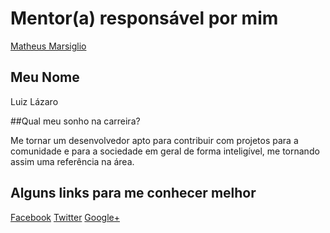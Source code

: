 # Mentor(a) responsável por mim

[Matheus Marsiglio](/mentores/perfis/matheus_marsiglio.md)

## Meu Nome

Luiz Lázaro

##Qual meu sonho na carreira?

Me tornar um desenvolvedor apto para contribuir com projetos para a comunidade e para a sociedade em geral de forma inteligível, me tornando assim uma referência na área.

## Alguns links para me conhecer melhor

[Facebook](http://www.facebook.com/LajackBR)
[Twitter](http://www.twitter.com/LajackBR)
[Google+](https://plus.google.com/u/0/108706624896557923324)